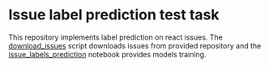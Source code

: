 # Issue label prediction test task

This repository implements label prediction on react issues.
The [download_issues](/download_issues.py) script downloads issues from provided repository and the [issue_labels_prediction](/issue_labels_prediction.ipynb) notebook provides models training.